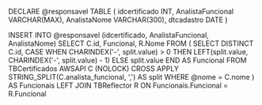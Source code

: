 DECLARE @responsavel TABLE (
    idcertificado INT,
    AnalistaFuncional VARCHAR(MAX),
    AnalistaNome VARCHAR(300),
    dtcadastro DATE
)

INSERT INTO @responsavel (idcertificado, AnalistaFuncional, AnalistaNome)
SELECT
    C.id,
    Funcional,
    R.Nome
FROM (
    SELECT DISTINCT
        C.id,
        CASE WHEN CHARINDEX('-', split.value) > 0 THEN LEFT(split.value, CHARINDEX('-', split.value) - 1) ELSE split.value END AS Funcional
    FROM
        TBCertificados AWSAPI C (NOLOCK)
    CROSS APPLY
        STRING_SPLIT(C.analista_funcional, ',') AS split
    WHERE
        @nome = C.nome
) AS Funcionais
LEFT JOIN
    TBReflector R ON Funcionais.Funcional = R.Funcional
